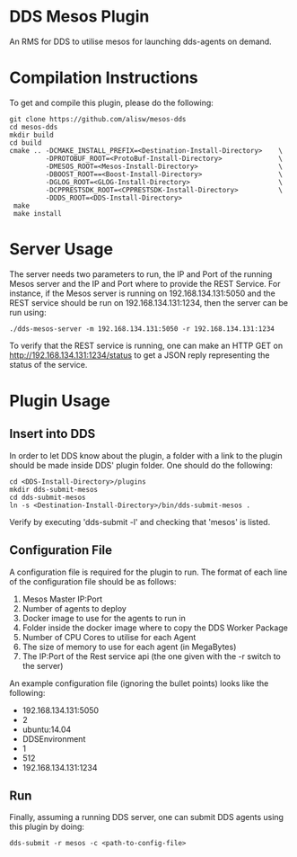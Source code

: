 # DDS Mesos Plugin

An RMS for DDS to utilise mesos for launching dds-agents on demand.

# Compilation Instructions

To get and compile this plugin, please do the following:

```
git clone https://github.com/alisw/mesos-dds
cd mesos-dds
mkdir build
cd build
cmake .. -DCMAKE_INSTALL_PREFIX=<Destination-Install-Directory>    \
         -DPROTOBUF_ROOT=<ProtoBuf-Install-Directory>              \
         -DMESOS_ROOT=<Mesos-Install-Directory>                    \
         -DBOOST_ROOT==<Boost-Install-Directory>                   \
         -DGLOG_ROOT=<GLOG-Install-Directory>			           \
         -DCPPRESTSDK_ROOT=<CPPRESTSDK-Install-Directory>	   	   \
         -DDDS_ROOT=<DDS-Install-Directory>
 make
 make install
```

# Server Usage

The server needs two parameters to run, the IP and Port of the running Mesos server and the IP and Port where to provide the REST Service. For instance, if the Mesos server is running on 192.168.134.131:5050 and the REST service should be run on 192.168.134.131:1234, then the server can be run using:

```
./dds-mesos-server -m 192.168.134.131:5050 -r 192.168.134.131:1234
```

To verify that the REST service is running, one can make an HTTP GET on http://192.168.134.131:1234/status to get a JSON reply representing the status of the service.

# Plugin Usage
## Insert into DDS
In order to let DDS know about the plugin, a folder with a link to the plugin should be made inside DDS' plugin folder. One should do the following:

```
cd <DDS-Install-Directory>/plugins
mkdir dds-submit-mesos
cd dds-submit-mesos
ln -s <Destination-Install-Directory>/bin/dds-submit-mesos .
```

Verify by executing 'dds-submit -l' and checking that 'mesos' is listed.

## Configuration File

A configuration file is required for the plugin to run. The format of each line of the configuration file should be as follows:
1. Mesos Master IP:Port
2. Number of agents to deploy
3. Docker image to use for the agents to run in
4. Folder inside the docker image where to copy the DDS Worker Package
5. Number of CPU Cores to utilise for each Agent
6. The size of memory to use for each agent (in MegaBytes)
7. The IP:Port of the Rest service api (the one given with the -r switch to the server)

An example configuration file (ignoring the bullet points) looks like the following:

- 192.168.134.131:5050
- 2
- ubuntu:14.04
- DDSEnvironment
- 1
- 512
- 192.168.134.131:1234

## Run
Finally, assuming a running DDS server, one can submit DDS agents using this plugin by doing:

```
dds-submit -r mesos -c <path-to-config-file>
```